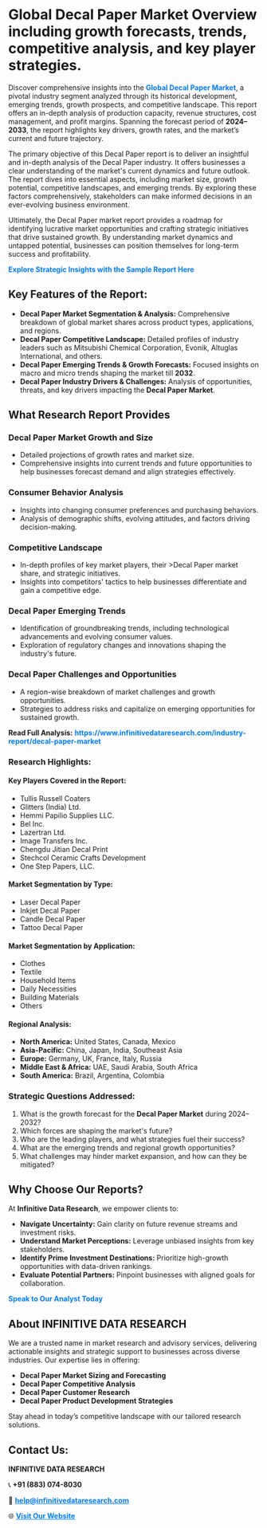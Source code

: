 <h1>Global Decal Paper Market Overview including growth forecasts, trends, competitive analysis, and key player strategies.</h1>
<p>
Discover comprehensive insights into the 
<a href="https://www.infinitivedataresearch.com/industry-report/decal-paper-market" rel="dofollow" style="color: #007BFF; text-decoration: none;"><strong>Global Decal Paper Market</strong></a>, a pivotal industry segment analyzed through its historical development, emerging trends, growth prospects, and competitive landscape. This report offers an in-depth analysis of production capacity, revenue structures, cost management, and profit margins. Spanning the forecast period of <strong>2024–2033</strong>, the report highlights key drivers, growth rates, and the market’s current and future trajectory.
</p>
<p>
The primary objective of this Decal Paper report is to deliver an insightful and in-depth analysis of the Decal Paper industry. It offers businesses a clear understanding of the market's current dynamics and future outlook. The report dives into essential aspects, including market size, growth potential, competitive landscapes, and emerging trends. By exploring these factors comprehensively, stakeholders can make informed decisions in an ever-evolving business environment.
</p>
<p>
Ultimately, the Decal Paper market report provides a roadmap for identifying lucrative market opportunities and crafting strategic initiatives that drive sustained growth. By understanding market dynamics and untapped potential, businesses can position themselves for long-term success and profitability.
</p>
<p>
<a href="https://www.infinitivedataresearch.com/request-sample/reportId=106142" style="color: #007BFF; text-decoration: none;"><strong>Explore Strategic Insights with the Sample Report Here</strong></a>
</p>

<h2>Key Features of the Report:</h2>
<ul>
<li><strong>Decal Paper Market Segmentation & Analysis:</strong> Comprehensive breakdown of global market shares across product types, applications, and regions.</li>
<li><strong>Decal Paper Competitive Landscape:</strong> Detailed profiles of industry leaders such as Mitsubishi Chemical Corporation, Evonik, Altuglas International, and others.</li>
<li><strong>Decal Paper Emerging Trends & Growth Forecasts:</strong> Focused insights on macro and micro trends shaping the market till <strong>2032</strong>.</li>
<li><strong>Decal Paper Industry Drivers & Challenges:</strong> Analysis of opportunities, threats, and key drivers impacting the <strong>Decal Paper Market</strong>.</li>
</ul>

<h2>What Research Report Provides</h2>
<h3>Decal Paper Market Growth and Size</h3>
<ul>
<li>Detailed projections of growth rates and market size.</li>
<li>Comprehensive insights into current trends and future opportunities to help businesses forecast demand and align strategies effectively.</li>
</ul>

<h3>Consumer Behavior Analysis</h3>
<ul>
<li>Insights into changing consumer preferences and purchasing behaviors.</li>
<li>Analysis of demographic shifts, evolving attitudes, and factors driving decision-making.</li>
</ul>

<h3>Competitive Landscape</h3>
<ul>
<li>In-depth profiles of key market players, their >Decal Paper market share, and strategic initiatives.</li>
<li>Insights into competitors' tactics to help businesses differentiate and gain a competitive edge.</li>
</ul>

<h3>Decal Paper Emerging Trends</h3>
<ul>
<li>Identification of groundbreaking trends, including technological advancements and evolving consumer values.</li>
<li>Exploration of regulatory changes and innovations shaping the industry's future.</li>
</ul>

<h3>Decal Paper Challenges and Opportunities</h3>
<ul>
<li>A region-wise breakdown of market challenges and growth opportunities.</li>
<li>Strategies to address risks and capitalize on emerging opportunities for sustained growth.</li>
</ul>
<p><strong>Read Full Analysis:</strong> <a href="https://www.infinitivedataresearch.com/industry-report/decal-paper-market" rel="dofollow" style="color: #007BFF; text-decoration: none;"><strong>https://www.infinitivedataresearch.com/industry-report/decal-paper-market</strong></a></p>
<h3>Research Highlights:</h3>
<h4>Key Players Covered in the Report:</h4>
<ul><li>Tullis Russell Coaters</li><li>Glitters (India) Ltd.</li><li>Hemmi Papilio Supplies LLC.</li><li>Bel Inc.</li><li>Lazertran Ltd.</li><li>Image Transfers Inc.</li><li>Chengdu Jitian Decal Print</li><li>Stechcol Ceramic Crafts Development</li><li>One Step Papers, LLC.</li></ul>
<h4>Market Segmentation by Type:</h4>
<ul><li>Laser Decal Paper</li><li>Inkjet Decal Paper</li><li>Candle Decal Paper</li><li>Tattoo Decal Paper</li></ul>
<h4>Market Segmentation by Application:</h4>
<ul><li>Clothes</li><li>Textile</li><li>Household Items</li><li>Daily Necessities</li><li>Building Materials</li><li>Others</li></ul>

<h4>Regional Analysis:</h4>
<ul>
<li><strong>North America:</strong> United States, Canada, Mexico</li>
<li><strong>Asia-Pacific:</strong> China, Japan, India, Southeast Asia</li>
<li><strong>Europe:</strong> Germany, UK, France, Italy, Russia</li>
<li><strong>Middle East & Africa:</strong> UAE, Saudi Arabia, South Africa</li>
<li><strong>South America:</strong> Brazil, Argentina, Colombia</li>
</ul>

<h3>Strategic Questions Addressed:</h3>
<ol>
<li>What is the growth forecast for the <strong>Decal Paper Market</strong> during 2024–2032?</li>
<li>Which forces are shaping the market's future?</li>
<li>Who are the leading players, and what strategies fuel their success?</li>
<li>What are the emerging trends and regional growth opportunities?</li>
<li>What challenges may hinder market expansion, and how can they be mitigated?</li>
</ol>

<h2>Why Choose Our Reports?</h2>
<p>At <strong>Infinitive Data Research</strong>, we empower clients to:</p>
<ul>
<li><strong>Navigate Uncertainty:</strong> Gain clarity on future revenue streams and investment risks.</li>
<li><strong>Understand Market Perceptions:</strong> Leverage unbiased insights from key stakeholders.</li>
<li><strong>Identify Prime Investment Destinations:</strong> Prioritize high-growth opportunities with data-driven rankings.</li>
<li><strong>Evaluate Potential Partners:</strong> Pinpoint businesses with aligned goals for collaboration.</li>
</ul>
<p><a href="https://www.infinitivedataresearch.com/industry-report/decal-paper-market" rel="dofollow" style="color: #007BFF; text-decoration: none;"><strong>Speak to Our Analyst Today</strong></a></p>

<h2>About INFINITIVE DATA RESEARCH</h2>
<p>We are a trusted name in market research and advisory services, delivering actionable insights and strategic support to businesses across diverse industries. Our expertise lies in offering:</p>
<ul>
<li><strong>Decal Paper Market Sizing and Forecasting</strong></li>
<li><strong>Decal Paper Competitive Analysis</strong></li>
<li><strong>Decal Paper Customer Research</strong></li>
<li><strong>Decal Paper Product Development Strategies</strong></li>
</ul>
<p>Stay ahead in today’s competitive landscape with our tailored research solutions.</p>

<h2>Contact Us:</h2>
<p><strong>INFINITIVE DATA RESEARCH</strong></p>
<p>📞 <strong>+91 (883) 074-8030</strong></p>
<p>📧 <strong><a href="mailto:help@infinitivedataresearch.com" style="color: #007BFF;">help@infinitivedataresearch.com</a></strong></p>
<p>🌐 <strong><a href="https://www.infinitivedataresearch.com" rel="dofollow" style="color: #007BFF;">Visit Our Website</a></strong></p>